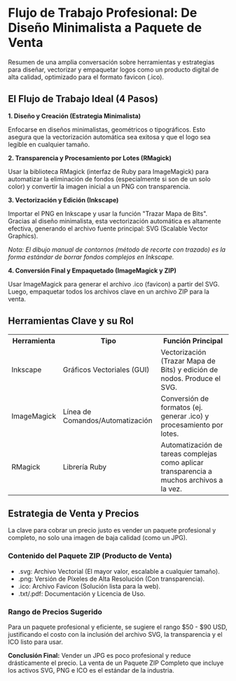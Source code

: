 

<h1>Flujo de Trabajo Profesional: De Diseño Minimalista a Paquete de Venta</h1>
<p>Resumen de una amplia conversación sobre herramientas y estrategias para diseñar, vectorizar y empaquetar logos como un producto digital de alta calidad, optimizado para el formato <span class="highlight">favicon (.ico)</span>.</p>

<h2>El Flujo de Trabajo Ideal (4 Pasos)</h2>
<div class="flow-step">
    <strong>1. Diseño y Creación (Estrategia Minimalista)</strong>
    <p>Enfocarse en <span class="highlight">diseños minimalistas, geométricos o tipográficos</span>. Esto asegura que la vectorización automática sea exitosa y que el logo sea legible en cualquier tamaño.</p>
</div>
<div class="flow-step">
    <strong>2. Transparencia y Procesamiento por Lotes (<span class="tool">RMagick</span>)</strong>
    <p>Usar la biblioteca <span class="tool">RMagick</span> (interfaz de Ruby para ImageMagick) para <span class="highlight">automatizar la eliminación de fondos</span> (especialmente si son de un solo color) y convertir la imagen inicial a un <span class="tool">PNG</span> con transparencia.</p>
</div>
<div class="flow-step">
    <strong>3. Vectorización y Edición (<span class="tool">Inkscape</span>)</strong>
    <p>Importar el PNG en <span class="tool">Inkscape</span> y usar la función <span class="highlight">"Trazar Mapa de Bits"</span>. Gracias al diseño minimalista, esta vectorización automática es altamente efectiva, generando el archivo fuente principal: <span class="tool">SVG</span> (Scalable Vector Graphics).</p>
    <p><em>Nota: El dibujo manual de contornos (método de recorte con trazado) es la forma estándar de borrar fondos complejos en Inkscape.</em></p>
</div>
<div class="flow-step">
    <strong>4. Conversión Final y Empaquetado (<span class="tool">ImageMagick</span> y ZIP)</strong>
    <p>Usar <span class="tool">ImageMagick</span> para generar el archivo <span class="highlight">.ico</span> (favicon) a partir del SVG. Luego, empaquetar todos los archivos clave en un <span class="highlight">archivo ZIP</span> para la venta.</p>
</div>

<h2>Herramientas Clave y su Rol</h2>
<table>
    <tr>
        <th>Herramienta</th>
        <th>Tipo</th>
        <th>Función Principal</th>
    </tr>
    <tr>
        <td>Inkscape</td>
        <td>Gráficos Vectoriales (GUI)</td>
        <td>Vectorización (Trazar Mapa de Bits) y edición de nodos. Produce el <span class="tool">SVG</span>.</td>
    </tr>
    <tr>
        <td>ImageMagick</td>
        <td>Línea de Comandos/Automatización</td>
        <td>Conversión de formatos (ej. generar <span class="tool">.ico</span>) y procesamiento por lotes.</td>
    </tr>
    <tr>
        <td>RMagick</td>
        <td>Librería Ruby</td>
        <td>Automatización de tareas complejas como <span class="highlight">aplicar transparencia</span> a muchos archivos a la vez.</td>
    </tr>
</table>

<h2>Estrategia de Venta y Precios</h2>
<p>La clave para cobrar un precio justo es <span class="highlight">vender un paquete profesional y completo</span>, no solo una imagen de baja calidad (como un JPG).</p>

<h3>Contenido del Paquete ZIP (Producto de Venta)</h3>
<ul>
    <li><span class="tool">.svg:</span> Archivo Vectorial (El mayor valor, escalable a cualquier tamaño).</li>
    <li><span class="tool">.png:</span> Versión de Píxeles de Alta Resolución (Con transparencia).</li>
    <li><span class="tool">.ico:</span> Archivo Favicon (Solución lista para la web).</li>
    <li><span class="tool">.txt/.pdf:</span> Documentación y Licencia de Uso.</li>
</ul>

<h3>Rango de Precios Sugerido</h3>
<p>Para un paquete profesional y eficiente, se sugiere el rango <span class="highlight">$50 - $90 USD</span>, justificando el costo con la inclusión del archivo <span class="tool">SVG</span>, la transparencia y el <span class="tool">ICO</span> listo para usar.</p>

<p><strong>Conclusión Final:</strong> Vender un <span class="tool">JPG</span> es poco profesional y reduce drásticamente el precio. La venta de un <span class="highlight">Paquete ZIP Completo</span> que incluye los activos SVG, PNG e ICO es el estándar de la industria.</p>
